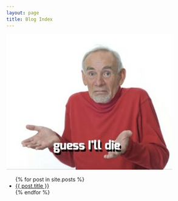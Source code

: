 ```yaml
---
layout: page
title: Blog Index
---
```


![Guess I'll Die](/assets/img/guess-ill-die.jpg "Guess I'll Die")

<ul>
  {% for post in site.posts %}
    <li>
      <a href="{{ post.url }}">{{ post.title }}</a>
    </li>
  {% endfor %}
</ul>
